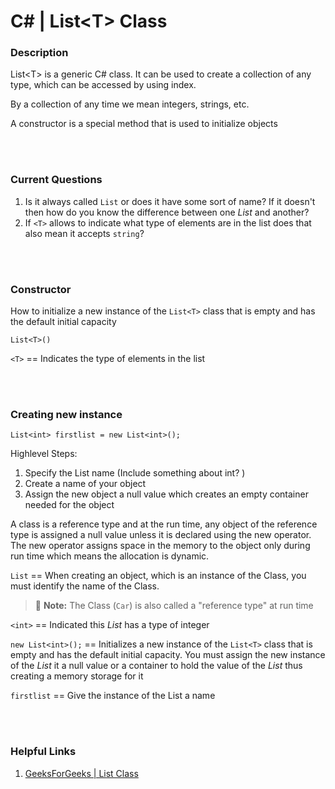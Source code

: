 # C# | List&lt;T> Class


### Description

List&lt;T> is a generic C# class. It can be used to create a collection of any type, which can be accessed by using index.  

By a collection of any time we mean integers, strings, etc. 

A constructor is a special method that is used to initialize objects

<br/><br/>

### Current Questions
1. Is it always called `List` or does it have some sort of name? If it doesn't then how do you know the difference between one _List_ and another?
2. If `<T>` allows to indicate what type of elements are in the list does that also mean it accepts `string`?

<br/><br/>

### Constructor
How to initialize a new instance of the `List<T>` class that is empty and has the default initial capacity

```
List<T>()
```

`<T>` == Indicates the type of elements in the list

<br/><br/>

### Creating new instance

```
List<int> firstlist = new List<int>();
```

Highlevel Steps:
1. Specify the List name (<span class="warning">Include something about int?</span> ) 
2. Create a name of your object 
3. Assign the new object a null value which creates an empty container needed for the object 

A class is a reference type and at the run time, any object of the reference type is assigned a null value unless it is declared using the new operator. The new operator assigns space in the memory to the object only during run time which means the allocation is dynamic. 

`List` == When creating an object, which is an instance of the Class, you must identify the name of the Class.  
> :memo: **Note:** The Class (`Car`) is also called a "reference type" at run time    

`<int>` == Indicated this _List_ has a type of integer  

`new List<int>();` == Initializes a new instance of the `List<T>` class that is empty and has the default initial capacity.  You must assign the new instance of the _List_ it a null value or a container to hold the value of the _List_ thus creating a memory storage for it

`firstlist` == Give the instance of the List a name  

<br/><br/>

### Helpful Links
1. [ GeeksForGeeks | List Class](https://www.geeksforgeeks.org/c-sharp-list-class/#)

